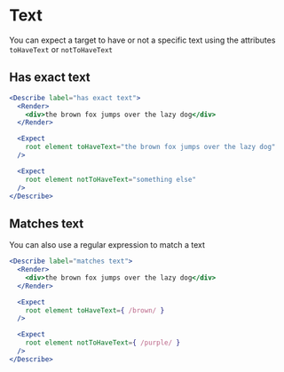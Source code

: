 Text
===

You can expect a target to have or not a specific text using the attributes `toHaveText` or `notToHaveText`

## Has exact text

```jsx
<Describe label="has exact text">
  <Render>
    <div>the brown fox jumps over the lazy dog</div>
  </Render>

  <Expect
    root element toHaveText="the brown fox jumps over the lazy dog"
  />

  <Expect
    root element notToHaveText="something else"
  />
</Describe>
```

## Matches text

You can also use a regular expression to match a text

```jsx
<Describe label="matches text">
  <Render>
    <div>the brown fox jumps over the lazy dog</div>
  </Render>

  <Expect
    root element toHaveText={ /brown/ }
  />

  <Expect
    root element notToHaveText={ /purple/ }
  />
</Describe>
```
